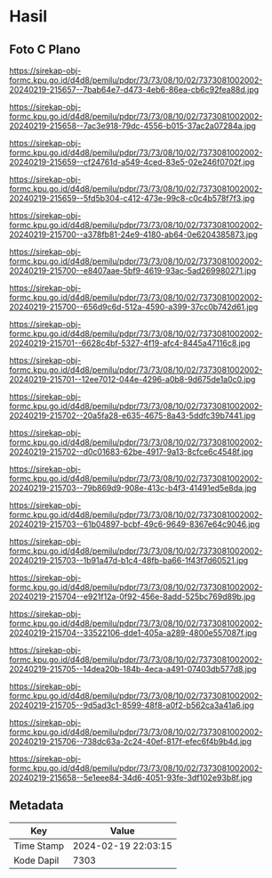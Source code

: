 # Hasil

## Foto C Plano

https://sirekap-obj-formc.kpu.go.id/d4d8/pemilu/pdpr/73/73/08/10/02/7373081002002-20240219-215657--7bab64e7-d473-4eb6-86ea-cb6c92fea88d.jpg

https://sirekap-obj-formc.kpu.go.id/d4d8/pemilu/pdpr/73/73/08/10/02/7373081002002-20240219-215658--7ac3e918-79dc-4556-b015-37ac2a07284a.jpg

https://sirekap-obj-formc.kpu.go.id/d4d8/pemilu/pdpr/73/73/08/10/02/7373081002002-20240219-215659--cf24761d-a549-4ced-83e5-02e246f0702f.jpg

https://sirekap-obj-formc.kpu.go.id/d4d8/pemilu/pdpr/73/73/08/10/02/7373081002002-20240219-215659--5fd5b304-c412-473e-99c8-c0c4b578f7f3.jpg

https://sirekap-obj-formc.kpu.go.id/d4d8/pemilu/pdpr/73/73/08/10/02/7373081002002-20240219-215700--a378fb81-24e9-4180-ab64-0e6204385873.jpg

https://sirekap-obj-formc.kpu.go.id/d4d8/pemilu/pdpr/73/73/08/10/02/7373081002002-20240219-215700--e8407aae-5bf9-4619-93ac-5ad269980271.jpg

https://sirekap-obj-formc.kpu.go.id/d4d8/pemilu/pdpr/73/73/08/10/02/7373081002002-20240219-215700--656d9c6d-512a-4590-a399-37cc0b742d61.jpg

https://sirekap-obj-formc.kpu.go.id/d4d8/pemilu/pdpr/73/73/08/10/02/7373081002002-20240219-215701--6628c4bf-5327-4f19-afc4-8445a47116c8.jpg

https://sirekap-obj-formc.kpu.go.id/d4d8/pemilu/pdpr/73/73/08/10/02/7373081002002-20240219-215701--12ee7012-044e-4296-a0b8-9d675de1a0c0.jpg

https://sirekap-obj-formc.kpu.go.id/d4d8/pemilu/pdpr/73/73/08/10/02/7373081002002-20240219-215702--20a5fa28-e635-4675-8a43-5ddfc39b7441.jpg

https://sirekap-obj-formc.kpu.go.id/d4d8/pemilu/pdpr/73/73/08/10/02/7373081002002-20240219-215702--d0c01683-62be-4917-9a13-8cfce6c4548f.jpg

https://sirekap-obj-formc.kpu.go.id/d4d8/pemilu/pdpr/73/73/08/10/02/7373081002002-20240219-215703--79b869d9-908e-413c-b4f3-41491ed5e8da.jpg

https://sirekap-obj-formc.kpu.go.id/d4d8/pemilu/pdpr/73/73/08/10/02/7373081002002-20240219-215703--61b04897-bcbf-49c6-9649-8367e64c9046.jpg

https://sirekap-obj-formc.kpu.go.id/d4d8/pemilu/pdpr/73/73/08/10/02/7373081002002-20240219-215703--1b91a47d-b1c4-48fb-ba66-1f43f7d60521.jpg

https://sirekap-obj-formc.kpu.go.id/d4d8/pemilu/pdpr/73/73/08/10/02/7373081002002-20240219-215704--e921f12a-0f92-456e-8add-525bc769d89b.jpg

https://sirekap-obj-formc.kpu.go.id/d4d8/pemilu/pdpr/73/73/08/10/02/7373081002002-20240219-215704--33522106-dde1-405a-a289-4800e557087f.jpg

https://sirekap-obj-formc.kpu.go.id/d4d8/pemilu/pdpr/73/73/08/10/02/7373081002002-20240219-215705--14dea20b-184b-4eca-a491-07403db577d8.jpg

https://sirekap-obj-formc.kpu.go.id/d4d8/pemilu/pdpr/73/73/08/10/02/7373081002002-20240219-215705--9d5ad3c1-8599-48f8-a0f2-b562ca3a41a6.jpg

https://sirekap-obj-formc.kpu.go.id/d4d8/pemilu/pdpr/73/73/08/10/02/7373081002002-20240219-215706--738dc63a-2c24-40ef-817f-efec6f4b9b4d.jpg

https://sirekap-obj-formc.kpu.go.id/d4d8/pemilu/pdpr/73/73/08/10/02/7373081002002-20240219-215658--5e1eee84-34d6-4051-93fe-3df102e93b8f.jpg


## Metadata

| Key        | Value               |
| ---------- | ------------------- |
| Time Stamp | 2024-02-19 22:03:15 |
| Kode Dapil | 7303                |



